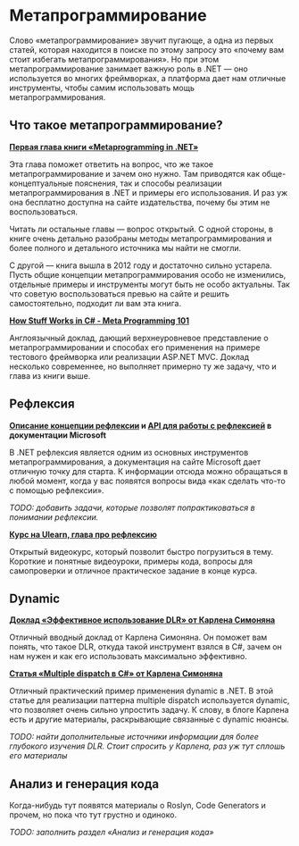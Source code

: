 # Метапрограммирование

Слово «метапрограммирование» звучит пугающе, а одна из первых статей, которая находится в поиске по этому запросу это «почему вам стоит избегать метапрограммирования». Но при этом метапрограммирование занимает важную роль в .NET — оно используется во многих фреймворках, а платформа дает нам отличные инструменты, чтобы самим использовать мощь метапрограммирования.

## Что такое метапрограммирование?

**[Первая глава книги «Metaprogramming in .NET»](https://livebook.manning.com/book/metaprogramming-in-dot-net/chapter-1/)**

Эта глава поможет ответить на вопрос, что же такое метапрограммирование и зачем оно нужно. Там приводятся как обще-концептуальные пояснения, так и способы реализации метапрограммирования в .NET и примеры его использования. И раз уж она бесплатно доступна на сайте издательства, почему бы этим не воспользоваться.

Читать ли остальные главы — вопрос открытый. С одной стороны, в книге очень детально разобраны методы метапрограммирования и более полного и детального источника мы найти не смогли. 

С другой — книга вышла в 2012 году и достаточно сильно устарела. Пусть общие концепции метапрограммирования особо не изменились, отдельные примеры и инструменты могут быть не особо актуальны. Так что советую воспользоваться превью на сайте и решить самостоятельно, подходит ли вам эта книга.

**[How Stuff Works in C# - Meta Programming 101](https://www.youtube.com/watch?v=cnpFNUFRqjQ)**

Англоязычный доклад, дающий верхнеуровневое представление о метапрограммировании и способах его применения на примере тестового фреймворка или реализации ASP.NET MVC. Доклад несколько современнее, но выполняет примерно ту же задачу, что и глава из книги выше. 

## Рефлексия

**[Описание концепции рефлексии](https://docs.microsoft.com/en-us/dotnet/csharp/programming-guide/concepts/reflection) и [API для работы с рефлексией](https://docs.microsoft.com/en-us/dotnet/framework/reflection-and-codedom/reflection) в документации Microsoft**

В .NET рефлексия является одним из основных инструментов метапрограммирования, а документация на сайте Microsoft дает отличную точку для старта. К информации отсюда можно обращаться в любой момент, когда у вас появятся вопросы вида «как сделать что-то с помощью рефлексии».

*TODO: добавить задачи, которые позволят попрактиковаться в понимании рефлексии.*

**[Курс на Ulearn, глава про рефлексию](https://ulearn.me/course/basicprogramming2/Refleksiya_Klass_Type_8386b127-ea69-465d-87ba-24e08df9f6d2)**

Открытый видеокурс, который позволит быстро погрузиться в тему. Короткие и понятные видеоуроки, примеры кода, вопросы для самопроверки и отличное практическое задание в конце курса.

## Dynamic 

**[Доклад «Эффективное использование DLR» от Карлена Симоняна](https://www.youtube.com/watch?v=lltDIUQrjgY&ab_channel=DotNext)**

 Отличный вводный доклад от Карлена Симоняна. Он поможет вам понять, что такое DLR, откуда такой инструмент взялся в C#, зачем он нам нужен и как его использовать максимально эффективно. 

**[Статья «Multiple dispatch в C#» от Карлена Симоняна](https://habr.com/ru/post/283522/)**

Отличный практический пример применения dynamic в .NET. В этой статье для реализации паттерна multiple dispatch используется dynamic, что позволяет очень сильно упростить задачу. К слову, в блоге Карлена есть и другие материалы, раскрывающие связанные с dynamic нюансы.

*TODO: найти дополнительные источники информации для более глубокого изучения DLR. Cтоит спросить у Карлена, раз уж тут сплошь его материалы*

## Анализ и генерация кода

Когда-нибудь тут появятся материалы о Roslyn, Code Generators и прочем, но пока что тут грустно и одиноко.

*TODO: заполнить раздел «Анализ и генерация кода»*